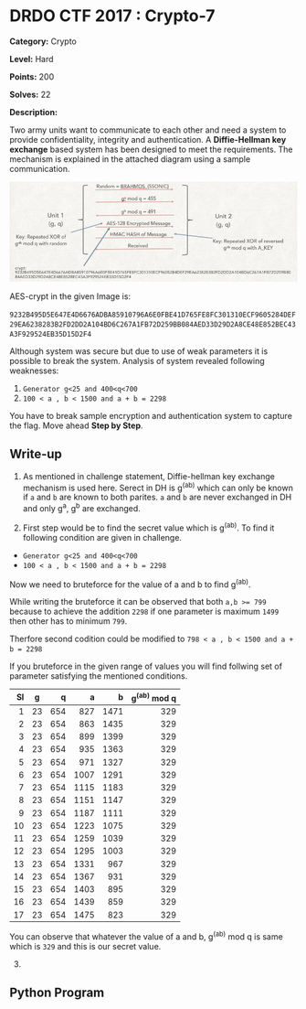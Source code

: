# DRDO CTF 2017 : Crypto-7

**Category:** Crypto

**Level:** Hard

**Points:** 200

**Solves:** 22

**Description:**

Two army units want to communicate to each other and need a system to provide confidentiality, integrity and authentication. A **Diffie-Hellman key exchange** based system has been designed to meet the requirements. 
The mechanism is explained in the attached diagram using a sample communication.

![SampleCommunication.png](SampleCommunication.png)

AES-crypt in the given Image is:

`9232B495D5E647E4D6676ADBA85910796A6E0FBE41D765FE8FC301310ECF9605284DEF29EA6238283B2FD2DD2A104BD6C267A1FB72D259BB084AED33D29D2A8CE48E852BEC43A3F929524EB35D15D2F4`

Although system was secure but due to use of weak parameters it is possible to break the system. Analysis of system revealed following weaknesses:

1. `Generator g<25 and 400<q<700`
2. `100 < a , b < 1500 and a + b = 2298`

You have to break sample encryption and authentication system to capture the flag. Move ahead **Step by Step**.


## Write-up

1. As mentioned in challenge statement, Diffie-hellman key exchange mechanism is used here. Serect in DH is g<sup>(ab)</sup> which can only be known if `a` and `b` are known to both parites. `a` and `b` are never exchanged in DH and only g<sup>a</sup>, g<sup>b</sup> are exchanged. 

2. First step would be to find the secret value which is g<sup>(ab)</sup>. To find it following condition are given in challenge.

* `Generator g<25 and 400<q<700`
* `100 < a , b < 1500 and a + b = 2298`

Now we need to bruteforce for the value of a and b to find g<sup>(ab)</sup>. 

While writing the bruteforce it can be observed that both `a,b >= 799` because to achieve the addition `2298` if one parameter is maximum `1499` then other has to minimum `799`. 

Therfore second codition could be modified to `798 < a , b < 1500 and a + b = 2298`

If you bruteforce in the given range of values you will find follwing set of parameter satisfying the mentioned conditions.

|Sl|g|q|a|b|g<sup>(ab)</sup> mod q|
| ----:|:---------:| -----:|----:|----:|----:|
|1|23|654|827|1471|329|
|2|23|654|863|1435|329|
|3|23|654|899|1399|329|
|4|23|654|935|1363|329|
|5|23|654|971|1327|329|
|6|23|654|1007|1291|329|
|7|23|654|1115|1183|329|
|8|23|654|1151|1147|329|
|9|23|654|1187|1111|329|
|10|23|654|1223|1075|329|
|11|23|654|1259|1039|329|
|12|23|654|1295|1003|329|
|13|23|654|1331|967|329|
|14|23|654|1367|931|329|
|15|23|654|1403|895|329|
|16|23|654|1439|859|329|
|17|23|654|1475|823|329|

You can observe that whatever the value of a and b, g<sup>(ab)</sup> mod q is same which is `329` and this is our secret value.

3. 
## Python Program
